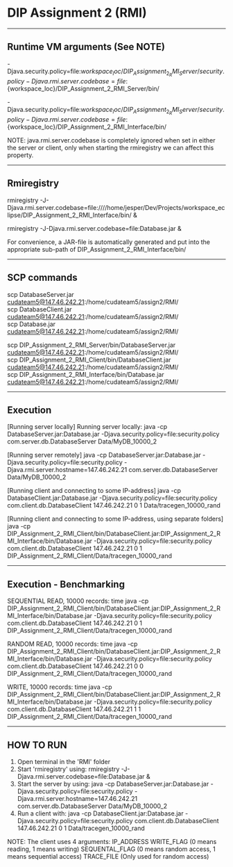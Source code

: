 # DIP Assignment 2 (RMI)

---------------------------------
 Runtime VM arguments (See NOTE)
---------------------------------
-Djava.security.policy=file:${workspace_loc}/DIP_Assignment_2_RMI_Server/security.policy   -Djava.rmi.server.codebase=file:${workspace_loc}/DIP_Assignment_2_RMI_Server/bin/  

-Djava.security.policy=file:${workspace_loc}/DIP_Assignment_2_RMI_Server/security.policy   -Djava.rmi.server.codebase=file:${workspace_loc}/DIP_Assignment_2_RMI_Interface/bin/  

NOTE: java.rmi.server.codebase is completely ignored when set in either the server or client, only when starting the rmiregistry we can affect this property.

---------------------------------
 Rmiregistry
---------------------------------
rmiregistry -J-Djava.rmi.server.codebase=file:////home/jesper/Dev/Projects/workspace_eclipse/DIP_Assignment_2_RMI_Interface/bin/ &

rmiregistry -J-Djava.rmi.server.codebase=file:Database.jar &

For convenience, a JAR-file is automatically generated and put into the appropriate sub-path of DIP_Assignment_2_RMI_Interface/bin/

---------------------------------
 SCP commands
---------------------------------
scp DatabaseServer.jar cudateam5@147.46.242.21:/home/cudateam5/assign2/RMI/  
scp DatabaseClient.jar cudateam5@147.46.242.21:/home/cudateam5/assign2/RMI/  
scp Database.jar cudateam5@147.46.242.21:/home/cudateam5/assign2/RMI/  

scp DIP_Assignment_2_RMI_Server/bin/DatabaseServer.jar cudateam5@147.46.242.21:/home/cudateam5/assign2/RMI/  
scp DIP_Assignment_2_RMI_Client/bin/DatabaseClient.jar cudateam5@147.46.242.21:/home/cudateam5/assign2/RMI/  
scp DIP_Assignment_2_RMI_Interface/bin/Database.jar cudateam5@147.46.242.21:/home/cudateam5/assign2/RMI/  

---------------------------------
 Execution
---------------------------------
[Running server locally]
Running server locally: java -cp DatabaseServer.jar:Database.jar -Djava.security.policy=file:security.policy com.server.db.DatabaseServer Data/MyDB_10000_2

[Running server remotely]
java -cp DatabaseServer.jar:Database.jar -Djava.security.policy=file:security.policy -Djava.rmi.server.hostname=147.46.242.21 com.server.db.DatabaseServer Data/MyDB_10000_2

[Running client and connecting to some IP-address]
java -cp DatabaseClient.jar:Database.jar -Djava.security.policy=file:security.policy com.client.db.DatabaseClient 147.46.242.21 0 1 Data/tracegen_10000_rand

[Running client and connecting to some IP-address, using separate folders]
java -cp DIP_Assignment_2_RMI_Client/bin/DatabaseClient.jar:DIP_Assignment_2_RMI_Interface/bin/Database.jar -Djava.security.policy=file:security.policy com.client.db.DatabaseClient 147.46.242.21 0 1 DIP_Assignment_2_RMI_Client/Data/tracegen_10000_rand

---------------------------------
 Execution - Benchmarking
---------------------------------
SEQUENTIAL READ, 10000 records:
time java -cp DIP_Assignment_2_RMI_Client/bin/DatabaseClient.jar:DIP_Assignment_2_RMI_Interface/bin/Database.jar -Djava.security.policy=file:security.policy com.client.db.DatabaseClient 147.46.242.21 0 1 DIP_Assignment_2_RMI_Client/Data/tracegen_10000_rand

RANDOM READ, 10000 records:
time java -cp DIP_Assignment_2_RMI_Client/bin/DatabaseClient.jar:DIP_Assignment_2_RMI_Interface/bin/Database.jar -Djava.security.policy=file:security.policy com.client.db.DatabaseClient 147.46.242.21 0 0 DIP_Assignment_2_RMI_Client/Data/tracegen_10000_rand

WRITE, 10000 records:
time java -cp DIP_Assignment_2_RMI_Client/bin/DatabaseClient.jar:DIP_Assignment_2_RMI_Interface/bin/Database.jar -Djava.security.policy=file:security.policy com.client.db.DatabaseClient 147.46.242.21 1 1 DIP_Assignment_2_RMI_Client/Data/tracegen_10000_rand

---------------------------------
 HOW TO RUN
---------------------------------
1. Open terminal in the 'RMI' folder
2. Start 'rmiregistry' using: rmiregistry -J-Djava.rmi.server.codebase=file:Database.jar &
3. Start the server by using: java -cp DatabaseServer.jar:Database.jar -Djava.security.policy=file:security.policy -Djava.rmi.server.hostname=147.46.242.21 com.server.db.DatabaseServer Data/MyDB_10000_2
4. Run a client with: java -cp DatabaseClient.jar:Database.jar -Djava.security.policy=file:security.policy com.client.db.DatabaseClient 147.46.242.21 0 1 Data/tracegen_10000_rand

NOTE:
The client uses 4 arguments: IP_ADDRESS WRITE_FLAG (0 means reading, 1 means writing) SEQUENTAL_FLAG (0 means random access, 1 means sequential access) TRACE_FILE (Only used for random access)
